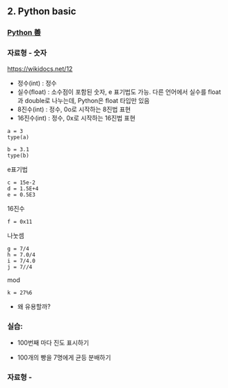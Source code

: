 ## 2. Python basic

### [Python 善](./201.md)

### 자료형 - 숫자

https://wikidocs.net/12

* 정수(int) : 정수
* 실수(float) : 소수점이 포함된 숫자, e 표기법도 가능. 다른 언어에서 실수를 float과 double로 나누는데, Python은 float 타입만 있음
* 8진수(int) : 정수, 0o로 시작하는 8진법 표현
* 16진수(int) : 정수, 0x로 시작하는 16진법 표현

```
a = 3
type(a)
```
```
b = 3.1
type(b)
```

e표기법
```
c = 15e-2
d = 1.5E+4
e = 0.5E3
```

16진수
```
f = 0x11
```

나눗셈
```
g = 7/4
h = 7.0/4
i = 7/4.0
j = 7//4
```


mod
```
k = 27%6
```
* 왜 유용할까?


### 실습:

* 100번째 마다 진도 표시하기

* 100개의 빵을 7명에게 균등 분배하기



### 자료형 - 


